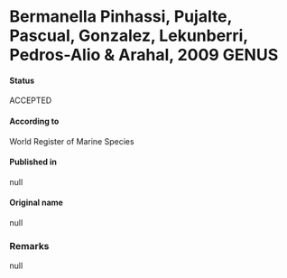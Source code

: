 Bermanella Pinhassi, Pujalte, Pascual, Gonzalez, Lekunberri, Pedros-Alio & Arahal, 2009 GENUS
=======

#### Status
ACCEPTED

#### According to
World Register of Marine Species

#### Published in
null

#### Original name
null

### Remarks
null